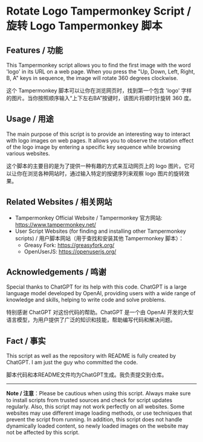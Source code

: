 # Rotate Logo Tampermonkey Script / 旋转 Logo Tampermonkey 脚本

## Features / 功能

This Tampermonkey script allows you to find the first image with the word 'logo' in its URL on a web page. When you press the "Up, Down, Left, Right, B, A" keys in sequence, the image will rotate 360 degrees clockwise.

这个 Tampermonkey 脚本可以让你在浏览网页时，找到第一个包含 'logo' 字样的图片。当你按照顺序输入“上下左右BA”按键时，该图片将顺时针旋转 360 度。

## Usage / 用途

The main purpose of this script is to provide an interesting way to interact with logo images on web pages. It allows you to observe the rotation effect of the logo image by entering a specific key sequence while browsing various websites.

这个脚本的主要目的是为了提供一种有趣的方式来互动网页上的 logo 图片。它可以让你在浏览各种网站时，通过输入特定的按键序列来观察 logo 图片的旋转效果。

## Related Websites / 相关网站

- Tampermonkey Official Website / Tampermonkey 官方网站: https://www.tampermonkey.net/
- User Script Websites (for finding and installing other Tampermonkey scripts) / 用户脚本网站（用于查找和安装其他 Tampermonkey 脚本）：
  - Greasy Fork: https://greasyfork.org/
  - OpenUserJS: https://openuserjs.org/

## Acknowledgements / 鸣谢

Special thanks to ChatGPT for its help with this code. ChatGPT is a large language model developed by OpenAI, providing users with a wide range of knowledge and skills, helping to write code and solve problems.

特别感谢 ChatGPT 对这份代码的帮助。ChatGPT 是一个由 OpenAI 开发的大型语言模型，为用户提供了广泛的知识和技能，帮助编写代码和解决问题。

## Fact / 事实

This script as well as the repository with README is fully created by ChatGPT. I am just the guy who committed the code.

脚本代码和本README文件均为ChatGPT生成。我负责提交到仓库。

---

**Note / 注意**：Please be cautious when using this script. Always make sure to install scripts from trusted sources and check for script updates regularly. Also, this script may not work perfectly on all websites. Some websites may use different image loading methods, or use techniques that prevent the script from running. In addition, this script does not handle dynamically loaded content, so newly loaded images on the website may not be affected by this script.